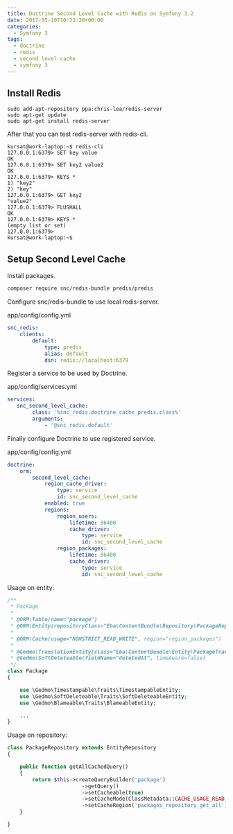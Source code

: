 ```yaml
---
title: Doctrine Second Level Cache with Redis on Symfony 3.2
date: 2017-05-10T10:23:38+00:00
categories:
  - Symfony 3
tags:
  - doctrine
  - redis
  - second level cache
  - symfony 3
---
```

## Install Redis

``` terminal
sudo add-apt-repository ppa:chris-lea/redis-server
sudo apt-get update
sudo apt-get install redis-server
```



After that you can test redis-server with redis-cli.

``` linux
kursat@work-laptop:~$ redis-cli 
127.0.0.1:6379> SET key value
OK
127.0.0.1:6379> SET key2 value2
OK
127.0.0.1:6379> KEYS *
1) "key2"
2) "key"
127.0.0.1:6379> GET key2
"value2"
127.0.0.1:6379> FLUSHALL
OK
127.0.0.1:6379> KEYS *
(empty list or set)
127.0.0.1:6379> 
kursat@work-laptop:~$
```

## Setup Second Level Cache

Install packages.

``` bash
composer require snc/redis-bundle predis/predis
```

Configure snc/redis-bundle to use local redis-server.

app/config/config.yml
``` yaml
snc_redis:
    clients:
        default:
            type: predis
            alias: default
            dsn: redis://localhost:6379
```

Register a service to be used by Doctrine.

app/config/services.yml

``` yaml
services:
   snc_second_level_cache:
        class: '%snc_redis.doctrine_cache_predis.class%'
        arguments:
            - '@snc_redis.default'
```

Finally configure Doctrine to use registered service.

app/config/config.yml
``` yaml
doctrine:
    orm:
        second_level_cache:
            region_cache_driver:
                type: service
                id: snc_second_level_cache
            enabled: true
            regions:
                region_users:
                    lifetime: 86400
                    cache_driver:
                        type: service
                        id: snc_second_level_cache
                region_packages: 
                    lifetime: 86400
                    cache_driver:
                        type: service
                        id: snc_second_level_cache
```

Usage on entity:

``` php
/**
 * Package
 *
 * @ORM\Table(name="package")
 * @ORM\Entity(repositoryClass="Eba\ContentBundle\Repository\PackageRepository")
 * 
 * @ORM\Cache(usage="NONSTRICT_READ_WRITE", region="region_packages")
 * 
 * @Gedmo\TranslationEntity(class="Eba\ContentBundle\Entity\PackageTranslation")
 * @Gedmo\SoftDeleteable(fieldName="deletedAt", timeAware=false)
 */
class Package
{

    use \Gedmo\Timestampable\Traits\TimestampableEntity;
    use \Gedmo\SoftDeleteable\Traits\SoftDeleteableEntity;
    use \Gedmo\Blameable\Traits\BlameableEntity;

    ...
}
```

Usage on repository:

``` php
class PackageRepository extends EntityRepository
{

    public function getAllCachedQuery()
    {
        return $this->createQueryBuilder('package')
                        ->getQuery()
                        ->setCacheable(true)
                        ->setCacheMode(ClassMetadata::CACHE_USAGE_READ_ONLY)
                        ->setCacheRegion('packages_repository_get_all');
    }

}
```
